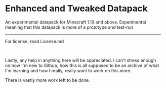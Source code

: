 # Enhanced and Tweaked Datapack
An experimental datapack for Minecraft 1.16 and above.
Experimental meaning that this datapack is more of a prototype and test-run
<hr>
For license, read License.md

‎

Lastly, any help in anything here will be appreciated. I can't stress enough on how I'm new to Github, how this is all supposed to be an archive of what I'm learning
and how I really, really want to work on this more.



There is vastly more work left to be done.
